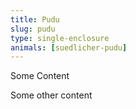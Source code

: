 ```yaml
---
title: Pudu
slug: pudu
type: single-enclosure
animals: [suedlicher-pudu]
---
```

Some Content

Some other content